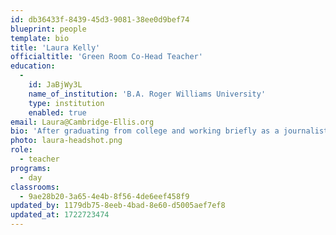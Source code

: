 ```yaml
---
id: db36433f-8439-45d3-9081-38ee0d9bef74
blueprint: people
template: bio
title: 'Laura Kelly'
officialtitle: 'Green Room Co-Head Teacher'
education:
  -
    id: JaBjWy3L
    name_of_institution: 'B.A. Roger Williams University'
    type: institution
    enabled: true
email: Laura@Cambridge-Ellis.org
bio: 'After graduating from college and working briefly as a journalist, I rediscovered my passion for working with young children while volunteering at a preschool for children who were homeless. I have taught ages 3-5 and have been teaching at CES since 2017. My favorite part about teaching is seeing the world through the children’s eyes and learning beside them. In my spare time, I enjoy traveling, exploring new places, and relaxing at my family’s lake house in NH.'
photo: laura-headshot.png
role:
  - teacher
programs:
  - day
classrooms:
  - 9ae28b20-3a65-4e4b-8f56-4de6eef458f9
updated_by: 1179db75-8eeb-4bad-8e60-d5005aef7ef8
updated_at: 1722723474
---
```

